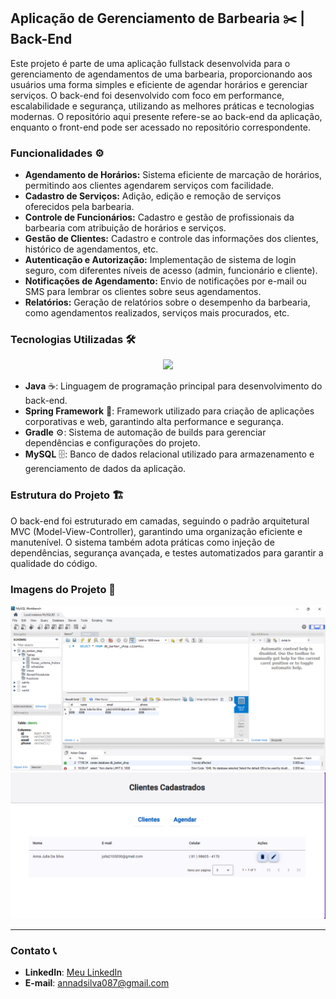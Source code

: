 ## Aplicação de Gerenciamento de Barbearia ✂️ | Back-End

Este projeto é parte de uma aplicação fullstack desenvolvida para o gerenciamento de agendamentos de uma barbearia, proporcionando aos usuários uma forma simples e eficiente de agendar horários e gerenciar serviços. O back-end foi desenvolvido com foco em performance, escalabilidade e segurança, utilizando as melhores práticas e tecnologias modernas. O repositório aqui presente refere-se ao back-end da aplicação, enquanto o front-end pode ser acessado no repositório correspondente.

### Funcionalidades ⚙️

- **Agendamento de Horários:** Sistema eficiente de marcação de horários, permitindo aos clientes agendarem serviços com facilidade.
- **Cadastro de Serviços:** Adição, edição e remoção de serviços oferecidos pela barbearia.
- **Controle de Funcionários:** Cadastro e gestão de profissionais da barbearia com atribuição de horários e serviços.
- **Gestão de Clientes:** Cadastro e controle das informações dos clientes, histórico de agendamentos, etc.
- **Autenticação e Autorização:** Implementação de sistema de login seguro, com diferentes níveis de acesso (admin, funcionário e cliente).
- **Notificações de Agendamento:** Envio de notificações por e-mail ou SMS para lembrar os clientes sobre seus agendamentos.
- **Relatórios:** Geração de relatórios sobre o desempenho da barbearia, como agendamentos realizados, serviços mais procurados, etc.

### Tecnologias Utilizadas 🛠️

<p align="center">
  <a href="https://skillicons.dev">
    <img src="https://skillicons.dev/icons?i=java,spring,gradle,mysql" />
  </a>
</p>

- **Java** ☕: Linguagem de programação principal para desenvolvimento do back-end.
- **Spring Framework** 🌱: Framework utilizado para criação de aplicações corporativas e web, garantindo alta performance e segurança.
- **Gradle** ⚙️: Sistema de automação de builds para gerenciar dependências e configurações do projeto.
- **MySQL** 🗄️: Banco de dados relacional utilizado para armazenamento e gerenciamento de dados da aplicação.

### Estrutura do Projeto 🏗️

O back-end foi estruturado em camadas, seguindo o padrão arquitetural MVC (Model-View-Controller), garantindo uma organização eficiente e manutenível. O sistema também adota práticas como injeção de dependências, segurança avançada, e testes automatizados para garantir a qualidade do código.

### Imagens do Projeto 📸

<img src="barber-shop-api/Captura de tela 2025-03-09 180243.png">
<img src="barber-shop-api/front.png">

---

### Contato 📞

- **LinkedIn**: [Meu LinkedIn](https://www.linkedin.com/in/anna-julia-data)
- **E-mail**: [annadsilva087@gmail.com](mailto:annadsilva087@gmail.com)



